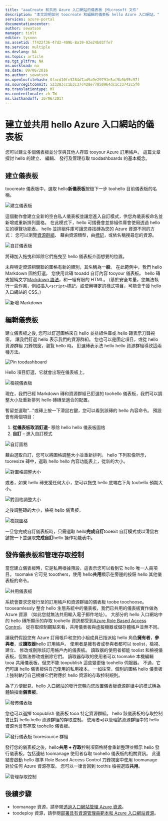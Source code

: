 ```yaml
---
title: "aaaCreate 和共用 Azure 入口網站的儀表板 |Microsoft 文件"
description: "本文說明如何 toocreate 和編輯的儀表板 hello Azure 入口網站。"
services: azure-portal
documentationcenter: 
author: sewatson
manager: timlt
editor: tysonn
ms.assetid: ff422f36-47d2-409b-8a19-02e24b03ffe7
ms.service: multiple
ms.devlang: NA
ms.topic: article
ms.tgt_pltfrm: NA
ms.workload: na
ms.date: 09/06/2016
ms.author: sewatson
ms.openlocfilehash: 0facd10fe3284d7ad9a9e29791e5af5b5b95c97f
ms.sourcegitcommit: 523283cc1b3c37c428e77850964dc1c33742c5f0
ms.translationtype: MT
ms.contentlocale: zh-TW
ms.lasthandoff: 10/06/2017
---
```

# <a name="create-and-share-dashboards-in-hello-azure-portal"></a>建立並共用 hello Azure 入口網站的儀表板
您可以建立多個儀表板並分享與其他人存取 tooyour Azure 訂用帳戶。  這篇文章探討 hello 的建立、 編輯、 發行及管理存取 toodashboards 的基本概念。

## <a name="create-a-dashboard"></a>建立儀表板
toocreate 儀表板中，選取 hello**新儀表板**按鈕下一步 toohello 目前儀表板的名稱。  

![建立儀表板](./media/azure-portal-dashboards/new-dashboard.png)

這個動作會建立全新的空白私人儀表板並讓您進入自訂模式，供您為儀表板命名並新增或重新排列圖格。  在此模式下，hello 可摺疊會並排組件庫會使用透過 hello 左的導覽功能表。  hello 並排組件庫可讓您尋找磚為您的 Azure 資源不同的方式： 您可以瀏覽[資源群組](../azure-resource-manager/resource-group-overview.md#resource-groups)、 藉由資源類型，由[標記](../azure-resource-manager/resource-group-using-tags.md)，或依名稱搜尋您的資源。  

![自訂儀表板](./media/azure-portal-dashboards/customize-dashboard.png)

將磚加入拖曳和卸除它們拖曳至 hello 儀表板介面想要的位置。

未與特定資源相關聯的圖格有新的類別，其名稱為**一般**。  在此範例中，我們 hello Markdown 圖格釘選。  您使用此磚 tooadd 自訂內容 tooyour 儀表板。  hello 磚支援純文字[Markdown 語法](https://daringfireball.net/projects/markdown/syntax)，和一組有限的 HTML。  (基於安全考量，您無法執行一些作業，例如插入`<script>`標記，或使用特定的樣式項目，可能會干擾 hello 入口網站的 CSS。) 

![新增 Markdown](./media/azure-portal-dashboards/add-markdown.png)

## <a name="edit-a-dashboard"></a>編輯儀表板
建立儀表板之後, 您可以釘選圖格來自 hello 並排組件庫或 hello 磚表示刀鋒視窗。 讓我們釘選 hello 表示我們的資源群組。 您也可以是固定項目，或從 hello 資源群組 刀鋒視窗，瀏覽 hello 時。 釘選磚表示法 hello hello 資源群組導致這兩種方法。

![Pin toodashboard](./media/azure-portal-dashboards/pin-to-dashboard.png)

Hello 項目釘選，它就會出現在儀表板上。

![檢視儀表板](./media/azure-portal-dashboards/view-dashboard.png)

現在，我們已經 Markdown 磚和資源群組已釘選的 toohello 儀表板，我們可以調整大小及重新排列 hello 磚磚至適合的配置。

暫留並選取"..."或磚上按一下滑鼠右鍵，您可以看到該磚的 hello 內容命令。 預設會有兩個項目：

1. **從儀表板取消釘選**– 移除 hello hello 儀表板圖格
2. **自訂** – 進入自訂模式

![自訂圖格](./media/azure-portal-dashboards/customize-tile.png)

藉由選取自訂，您可以將圖格調整大小並重新排列。 hello 下列影像所示，tooresize 磚中，選取 hello hello 內容功能表上，從新的大小。

![對圖格調整大小](./media/azure-portal-dashboards/resize-tile.png)

或者，如果 hello 磚支援任何大小，您可以拖曳 hello 底端右下角 toohello 預期大小。

![對圖格調整大小](./media/azure-portal-dashboards/resize-corner.png)

之後調整磚的大小，檢視 hello 儀表板。

![檢視圖格](./media/azure-portal-dashboards/view-tile.png)

一旦您完成自訂儀表板時，只需選取 hello**完成自訂**tooexit 自訂模式或以滑鼠右鍵按一下並選取**完成自訂**hello 操作功能表中。

## <a name="publish-a-dashboard-and-manage-access-control"></a>發佈儀表板和管理存取控制
當您建立儀表板時，它是私用根據預設，這表示您可以看到它 hello 唯一人員項目。  toomake 它可見 tooothers，使用 hello**共用**顯示在旁邊的按鈕 hello 其他儀表板的命令。

![共用儀表板](./media/azure-portal-dashboards/share-dashboard.png)

系統會要求您發行至的訂用帳戶和資源群組的儀表板 toobe toochoose。 tooseamlessly 整合 hello 生態系統中的儀表板，我們已共用的儀表板實作做為 Azure 資源 （如此您就無法共用輸入電子郵件地址）。  大部分的 hello 入口網站中的 hello 磚所顯示的存取 toohello 資訊都受到[Azure Role Based Access Control](../active-directory/role-based-access-control-configure.md)。 從存取控制觀點來看，共用儀表板與虛擬機器或儲存體帳戶並無不同。  

讓我們假設您有 Azure 訂用帳戶和您的小組成員已指派給 hello 角色**擁有者**，**參與者**，或**讀取器**hello 訂用帳戶。  使用者是擁有者或參與者都可以 toolist，檢視、 建立、 修改或刪除該訂用帳戶內的儀表板。  讀取器的使用者都能 toolist 和檢視儀表板，但無法修改或刪除它們。  讀取器存取的使用者可以 toomake 本機編輯 tooa 共用儀表板，但您不能 toopublish 這些變更後 toohello 伺服器。  不過，它們可讓 hello 儀表板供自己使用的私用複本。  一如往常，個別的圖格 hello 儀表板上強制執行自己根據它們對應於 hello 資源的存取控制規則。  

為了方便起見，hello 入口網站的發行您朝向您放置儀表板資源群組中的模式稱為體驗指南**儀表板**。  

![發佈儀表板](./media/azure-portal-dashboards/publish-dashboard.png)

您也可以選擇 toopublish 儀表板 tooa 特定資源群組。  hello 該儀表板的存取控制會比對 hello hello 資源群組的存取控制。  使用者可以管理該資源群組中的 hello 資源也會有存取 toohello 儀表板。

![發行儀表板 tooresource 群組](./media/azure-portal-dashboards/publish-to-resource-group.png)

發行您的儀表板之後，hello**共用 + 存取**控制項窗格將會重新整理並顯示 hello 發行儀表板，包括連結 toomanage 使用者存取 toohello 儀表板的相關資訊。  此連結會啟動 hello 標準 Role Based Access Control 刀鋒視窗中使用 toomanage 對於任何 Azure 資源存取。  您可以一律會回到 toothis 檢視選取**共用**。

![管理存取控制](./media/azure-portal-dashboards/manage-access.png)

## <a name="next-steps"></a>後續步驟
* toomanage 資源，請參閱[透過入口網站管理 Azure 資源](../azure-resource-manager/resource-group-portal.md)。
* toodeploy 資源，請參閱[部署具有資源管理員範本和 Azure 入口網站資源](../azure-resource-manager/resource-group-template-deploy-portal.md)。

